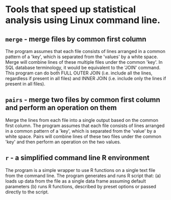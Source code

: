Tools that speed up statistical analysis using Linux command line. 
==================================================================

`merge` - merge files by common first column
------------------------------------------

The program assumes that each file consists of lines arranged in a common pattern of a 'key', which is separated from the 'values' by a white space. Merge will combine lines of these multiple files under the common 'key'. In SQL database terminology, it would be equivalent to the 'JOIN' command. This program can do both FULL OUTER JOIN (i.e. include all the lines, regardless if present in all files) and INNER JOIN (i.e. include only the lines if present in all files).

`pairs` - merge two files by common first column and perform an operation on them
------------------------------------------

Merge the lines from each file into a single output based on the common first column. The program assumes that each file consists of lines arranged in a common pattern of a 'key', which is separated from the 'value' by a white space. Pairs will combine lines of these two files under the common 'key' and then perform an operation on the two values.

`r` - a simplified command line R environment
-------------------------------------------

The program is a simple wrapper to use R functions on a single text file from the command line. The program generates and runs R script that: (a) loads up data from the file as a single data frame assuming default parameters (b) runs R functions, described by preset options or passed directly to the script. 

